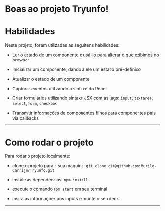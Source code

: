 # Boas ao projeto Tryunfo!

# Habilidades
Neste projeto, foram utilizadas as seguitens habilidades:

  * Ler o estado de um componente e usá-lo para alterar o que exibimos no browser

  * Inicializar um componente, dando a ele um estado pré-definido

  * Atualizar o estado de um componente

  * Capturar eventos utilizando a sintaxe do React

  * Criar formulários utilizando sintaxe JSX com as tags: `input`, `textarea`, `select`, `form`, `checkbox`

  * Transmitir informações de componentes filhos para componentes pais via callbacks

---

# Como rodar o projeto
Para rodar o projeto localmente:
  
  * clone o projeto para a sua maquina: `git clone git@github.com:Murilo-Carrijo/Tryunfo.git`

  * instale as dependencias: `npm install`

  * execute o comando `npm start` em seu terminal

  * insira as informações aos inputs e monte o seu deck

---
